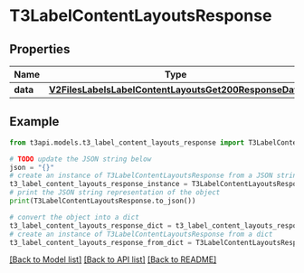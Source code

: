 # T3LabelContentLayoutsResponse


## Properties

Name | Type | Description | Notes
------------ | ------------- | ------------- | -------------
**data** | [**V2FilesLabelsLabelContentLayoutsGet200ResponseData**](V2FilesLabelsLabelContentLayoutsGet200ResponseData.md) |  | [optional] 

## Example

```python
from t3api.models.t3_label_content_layouts_response import T3LabelContentLayoutsResponse

# TODO update the JSON string below
json = "{}"
# create an instance of T3LabelContentLayoutsResponse from a JSON string
t3_label_content_layouts_response_instance = T3LabelContentLayoutsResponse.from_json(json)
# print the JSON string representation of the object
print(T3LabelContentLayoutsResponse.to_json())

# convert the object into a dict
t3_label_content_layouts_response_dict = t3_label_content_layouts_response_instance.to_dict()
# create an instance of T3LabelContentLayoutsResponse from a dict
t3_label_content_layouts_response_from_dict = T3LabelContentLayoutsResponse.from_dict(t3_label_content_layouts_response_dict)
```
[[Back to Model list]](../README.md#documentation-for-models) [[Back to API list]](../README.md#documentation-for-api-endpoints) [[Back to README]](../README.md)


